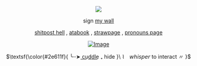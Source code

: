 <div align="center">

![](https://komarev.com/ghpvc/?username=27-jjay&color=brightgreen&label=-^.^-)

</div>

<div align="center">
  
sign
[my wall](https://walloftext.co/27j) 


 [shitpost hell](https://shitposthell.straw.page) , [atabook](https://27j.atabook.org) , [strawpage](https://27jay.straw.page) , [pronouns page](https://pronouns.cc/@27jay) 

</div>

<div align="center">

[![Image](https://github.com/user-attachments/assets/4458e209-750d-4a3a-9f63-b1a6694ab443)](https://rentry.co/aIone-traveler)

</div>

<div align="center">

$\textsf{\color{#2e611f}{  ╰┈➤ c͟u͟d͟d͟l͟e͟  ₊ hide }\  ⌇ㅤ𝘸𝘩𝘪𝘴𝘱𝘦𝘳 to interact 〃 }$


</div>
